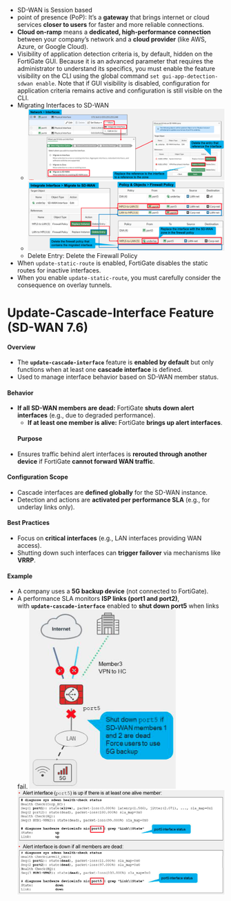 + SD-WAN is Session based
+ point of presence (PoP): It’s a **gateway** that brings internet or cloud services **closer to users** for faster and more reliable connections.
+ **Cloud on-ramp** means a **dedicated, high-performance connection** between your company’s network and a **cloud provider** (like AWS, Azure, or Google Cloud).
+ Visibility of application detection criteria is, by default, hidden on the FortiGate GUI. Because it is an advanced parameter that requires the administrator to understand its specifics, you must enable the feature visibility on the CLI using the global command `set gui-app-detection-sdwan enable`. Note that if GUI visibility is disabled, configuration for application criteria remains active and configuration is still visible on the CLI.
+ Migrating Interfaces to SD-WAN
	+ ![Alt text](attachments/Pasted_image_20251101114330.png)
	+ ![Alt text](attachments/Pasted_image_20251101114444.png)
	+ Delete Entry: Delete the Firewall Policy
+ When `update-static-route` is enabled, FortiGate disables the static routes for inactive interfaces. 
+ When you enable `update-static-route`, you must carefully consider the consequence on overlay tunnels.
# **Update-Cascade-Interface Feature (SD-WAN 7.6)**
#### **Overview**

- The **`update-cascade-interface`** feature is **enabled by default** but only functions when at least one **cascade interface** is defined.
- Used to manage interface behavior based on SD-WAN member status.
#### **Behavior**
- **If all SD-WAN members are dead:** FortiGate **shuts down alert interfaces** (e.g., due to degraded performance).
   - **If at least one member is alive:** FortiGate **brings up alert interfaces**.
    #### **Purpose**
- Ensures traffic behind alert interfaces is **rerouted through another device** if FortiGate **cannot forward WAN traffic**.
#### **Configuration Scope**
- Cascade interfaces are **defined globally** for the SD-WAN instance.
- Detection and actions are **activated per performance SLA** (e.g., for underlay links only).
#### **Best Practices**
- Focus on **critical interfaces** (e.g., LAN interfaces providing WAN access).
- Shutting down such interfaces can **trigger failover** via mechanisms like **VRRP**.
#### **Example**
- A company uses a **5G backup device** (not connected to FortiGate).
- A performance SLA monitors **ISP links (port1 and port2)**,  
    with **`update-cascade-interface`** enabled to **shut down port5** when links fail.
    ![Text](attachments/Pasted_image_20251101141635.png)
    ![](attachments/Pasted_image_20251101141915.png)